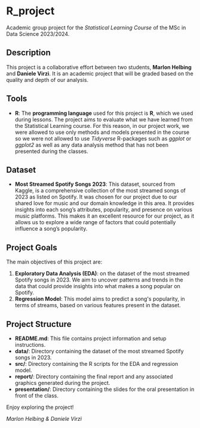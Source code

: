 # R_project
Academic group project for the *Statistical Learning Course* of the MSc in Data Science 2023/2024.



## Description
This project is a collaborative effort between two students, **Marlon Helbing** and **Daniele Virzì**. It is an academic project that will be graded based on the quality and depth of our analysis.


## Tools
- **R**: The **programming language** used for this project is **R**, which we used during lessons. The project aims to evaluate what we have learned from the Statistical Learning course. For this reason, in our project work, we were allowed to use only methods and models presented in the course so we were not allowed to use *Tidyverse* R-packages such as *ggplot* or *ggplot2* as well as any data analysis method that has not been presented during the classes.


## Dataset
- **Most Streamed Spotify Songs 2023**: This dataset, sourced from Kaggle, is a comprehensive collection of the most streamed songs of 2023 as listed on Spotify. It was chosen for our project due to our shared love for music and our domain knowledge in this area. It provides insights into each song’s attributes, popularity, and presence on various music platforms. This makes it an excellent resource for our project, as it allows us to explore a wide range of factors that could potentially influence a song’s popularity.

## Project Goals
The main objectives of this project are:
1. **Exploratory Data Analysis (EDA)**: on the dataset of the most streamed Spotify songs in 2023. We aim to uncover patterns and trends in the data that could provide insights into what makes a song popular on Spotify.
2. **Regression Model**: This model aims to predict a song's popularity, in terms of streams, based on various features present in the dataset.


## Project Structure
- **README.md**: This file contains project information and setup instructions.
- **data/**: Directory containing the dataset of the most streamed Spotify songs in 2023.
- **src/**: Directory containing the R scripts for the EDA and regression model.
- **report/**: Directory containing the final report and any associated graphics generated during the project.
- **presentation/**: Directory containing the slides for the oral presentation in front of the class.


Enjoy exploring the project!

*Marlon Helbing & Daniele Virzì*
